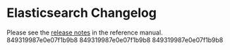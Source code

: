 # Elasticsearch Changelog

Please see the [release notes](https://www.elastic.co/guide/en/elasticsearch/reference/current/es-release-notes.html) in the reference manual.
849319987e0e07f1b9b8
849319987e0e07f1b9b8
849319987e0e07f1b9b8
